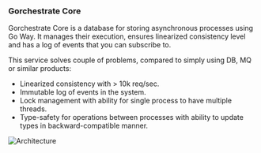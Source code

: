 ### Gorchestrate Core
Gorchestrate Core is a database for storing asynchronous processes using Go Way.
It manages their execution, ensures linearized consistency level and has a log of events that you can subscribe to.

This service solves couple of problems, compared to simply using DB, MQ or similar products:
* Linearized consistency with > 10k req/sec. 
* Immutable log of events in the system.
* Lock management with ability for single process to have multiple threads.
* Type-safety for operations between processes with ability to update types in backward-compatible manner.

![Architecture](https://storage.googleapis.com/artem_and_co/slct%20architecture2.png)